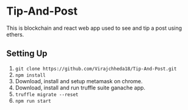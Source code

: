 # Tip-And-Post
This is blockchain and react web app used to see and tip a post using ethers.
## Setting Up
1. ```git clone https://github.com/Virajchheda18/Tip-And-Post.git```
2. ```npm install```
3. Download, install and setup metamask on chrome.
4. Download, install and run truffle suite ganache app.
5. ```truffle migrate --reset```
6. ```npm run start```